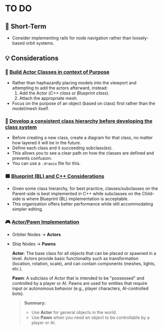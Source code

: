 # TO DO
## 📝 Short-Term
* Consider implementing rails for node navigation rather than loosely-based orbit systems.

## 💡 Considerations
### 🔁 <u>Build Actor Classes in context of Purpose</u>
- Rather than haphazardly placing models into the viewport and attempting to add the actors afterward, instead:
    1. Add the Actor (*C++ class* or *Blueprint class*).
    2. Attach the appropriate mesh.
- Focus on the purpose of an object (based on class) first rather than the model/mesh itself.
### 🌿 <u>Develop a consistent class hierarchy before developing the class system</u>
- Before creating a new class, create a diagram for that class, no matter how layered it will be in the future.
- Define each class and it succeeding subclass(es).
- This allows you to see a clear path on how the classes are defined and prevents confusion.
- You can use a `.drawio` file for this.
### 🟦 <u>Blueprint (BL) and C++ Considerations</u>
- Given some class hierarchy, for best practice, classes/subclasses on the Parent-side is best implemented in C++ while subclasses on the Child-side is where Blueprint (BL) implementation is acceptable.
- This organization offers better performance while still accommodating simpler editing.
### 🎮 <u>Actor/Pawn Implementation</u>
- Orbiter Nodes &rarr; **Actors**
- Ship Nodes &rarr; **Pawns**

    **Actor**: The base class for all objects that can be placed or spawned in a level. Actors provide basic functionality such as transformation (location, rotation, scale), and can contain components (meshes, lights, etc.).

    **Pawn**: A subclass of Actor that is intended to be "possessed" and controlled by a player or AI. Pawns are used for entities that require input or autonomous behavior (e.g., player characters, AI-controlled bots).

    > **Summary:**  
    > - Use **Actor** for general objects in the world.  
    > - Use **Pawn** when you need an object to be controllable by a player or AI.